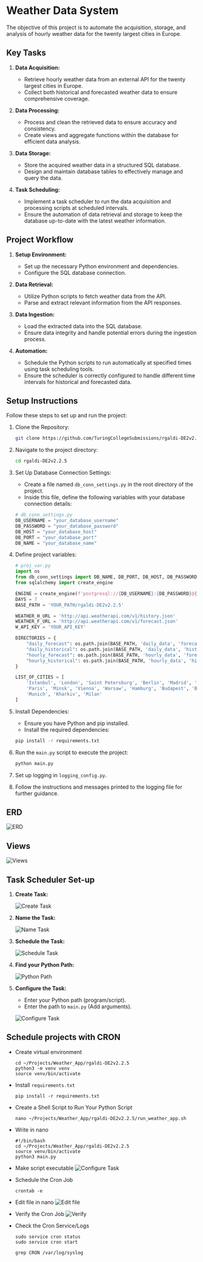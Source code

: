 # Weather Data System

The objective of this project is to automate the acquisition, storage, and analysis of hourly weather data for the twenty largest cities in Europe.

## Key Tasks

1. **Data Acquisition:**
    - Retrieve hourly weather data from an external API for the twenty largest cities in Europe.
    - Collect both historical and forecasted weather data to ensure comprehensive coverage.

2. **Data Processing:**
    - Process and clean the retrieved data to ensure accuracy and consistency.
    - Create views and aggregate functions within the database for efficient data analysis.

3. **Data Storage:**
    - Store the acquired weather data in a structured SQL database.
    - Design and maintain database tables to effectively manage and query the data.

4. **Task Scheduling:**
    - Implement a task scheduler to run the data acquisition and processing scripts at scheduled intervals.
    - Ensure the automation of data retrieval and storage to keep the database up-to-date with the latest weather information.

## Project Workflow

1. **Setup Environment:**
    - Set up the necessary Python environment and dependencies.
    - Configure the SQL database connection.

2. **Data Retrieval:**
    - Utilize Python scripts to fetch weather data from the API.
    - Parse and extract relevant information from the API responses.

3. **Data Ingestion:**
    - Load the extracted data into the SQL database.
    - Ensure data integrity and handle potential errors during the ingestion process.

4. **Automation:**
    - Schedule the Python scripts to run automatically at specified times using task scheduling tools.
    - Ensure the scheduler is correctly configured to handle different time intervals for historical and forecasted data.

## Setup Instructions

Follow these steps to set up and run the project:

1. Clone the Repository:
    ```bash
    git clone https://github.com/TuringCollegeSubmissions/rgaldi-DE2v2.2.5
    ```
2. Navigate to the project directory:
    ```bash
    cd rgaldi-DE2v2.2.5
    ```
3. Set Up Database Connection Settings:
    - Create a file named `db_conn_settings.py` in the root directory of the project.
    - Inside this file, define the following variables with your database connection details:

    ```python
    # db_conn_settings.py
    DB_USERNAME = "your_database_username"
    DB_PASSWORD = "your_database_password"
    DB_HOST = "your_database_host"
    DB_PORT = "your_database_port"
    DB_NAME = "your_database_name"
    ```

4. Define project variables:
    ```python
    # proj_var.py
    import os
    from db_conn_settings import DB_NAME, DB_PORT, DB_HOST, DB_PASSWORD, DB_USERNAME
    from sqlalchemy import create_engine

    ENGINE = create_engine(f'postgresql://{DB_USERNAME}:{DB_PASSWORD}@{DB_HOST}:{DB_PORT}/{DB_NAME}')
    DAYS = 7
    BASE_PATH = 'YOUR_PATH/rgaldi-DE2v2.2.5'

    WEATHER_H_URL = 'http://api.weatherapi.com/v1/history.json'
    WEATHER_F_URL = 'http://api.weatherapi.com/v1/forecast.json'
    W_API_KEY = 'YOUR_API_KEY'

    DIRECTORIES = {
        "daily_forecast": os.path.join(BASE_PATH, 'daily_data', 'forecast'),
        "daily_historical": os.path.join(BASE_PATH, 'daily_data', 'historical'),
        "hourly_forecast": os.path.join(BASE_PATH, 'hourly_data', 'forecast'),
        "hourly_historical": os.path.join(BASE_PATH, 'hourly_data', 'historical'),
    }

    LIST_OF_CITIES = [
        'Istanbul', 'London', 'Saint Petersburg', 'Berlin', 'Madrid', 'Kyiv', 'Rome', 'Bucharest',
        'Paris', 'Minsk', 'Vienna', 'Warsaw', 'Hamburg', 'Budapest', 'Belgrade', 'Barcelona',
        'Munich', 'Kharkiv', 'Milan'
    ]
    ```

5. Install Dependencies:
    - Ensure you have Python and pip installed.
    - Install the required dependencies:
    ```bash
    pip install -r requirements.txt
    ```

6. Run the `main.py` script to execute the project:
    ```bash
    python main.py
    ```

7. Set up logging in `logging_config.py`.

8. Follow the instructions and messages printed to the logging file for further guidance.

## ERD
![ERD](Images/Screenshot1.png)

## Views
![Views](Images/Screenshot2.png)

## Task Scheduler Set-up

1. **Create Task:**

    ![Create Task](Images/Screenshot3.png)

2. **Name the Task:**

    ![Name Task](Images/Screenshot4.png)

3. **Schedule the Task:**

    ![Schedule Task](Images/Screenshot5.png)

4. **Find your Python Path:**

    ![Python Path](Images/Screenshot6.png)

5. **Configure the Task:**

    - Enter your Python path (program/script).
    - Enter the path to `main.py` (Add arguments).
   
    ![Configure Task](Images/Screenshot7.png)

## Schedule projects with CRON
 - Create virtual environment
   ```
   cd ~/Projects/Weather_App/rgaldi-DE2v2.2.5
   python3 -m venv venv
   source venv/bin/activate
   ```
 - Install `requirements.txt`
   ```
   pip install -r requirements.txt
   ```
 - Create a Shell Script to Run Your Python Script
   ```
   nano ~/Projects/Weather_App/rgaldi-DE2v2.2.5/run_weather_app.sh
   ```
 - Write in nano
   ```
   #!/bin/bash
   cd ~/Projects/Weather_App/rgaldi-DE2v2.2.5
   source venv/bin/activate
   python3 main.py
   ```
 - Make script executable
   ![Configure Task](Images/Screenshot8.png)

 - Schedule the Cron Job
   ```
   crontab -e
   ```
 - Edit file in nano
   ![Edit file](Images/Screenshot9.png)

 - Verify the Cron Job
   ![Verify](Images/Screenshot10.png)

 - Check the Cron Service/Logs
   ```
   sudo service cron status
   sudo service cron start
   
   grep CRON /var/log/syslog
   ```